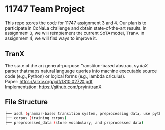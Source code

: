 # 11747 Team Project
This repo stores the code for 11747 assignment 3 and 4. Our plan is to participate in CoNaLa challenge and obtain state-of-the-art results. In assignment 3, we will reimplement the current SoTA model, TranX. In assignment 4, we will find ways to improve it.

## TranX
The state of the art general-purpose Transition-based abstract syntaX parser that maps natural language queries into machine executable source code (e.g., Python) or logical forms (e.g., lambda calculus).  
Paper: https://arxiv.org/pdf/1810.02720.pdf  
Implementation: https://github.com/pcyin/tranX  

## File Structure
```bash
├── asdl (grammar-based transition system, preprocessing data, use python preprocess.py to run)
├── corpus (training corpus)
├── preprocessed_data (store vocabulary, and preprocessed data)
